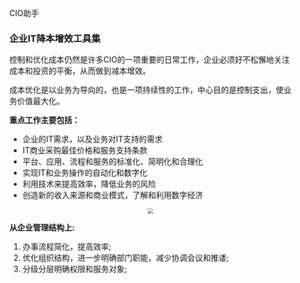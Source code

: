 CIO助手

### 企业IT降本增效工具集

控制和优化成本仍然是许多CIO的一项重要的日常工作，企业必须好不松懈地关注成本和投资的平衡，从而做到减本增效。

成本优化是以业务为导向的，也是一项持续性的工作，中心目的是控制支出，使业务价值最大化。



__重点工作主要包括：__

* 企业的IT需求，以及业务对IT支持的需求
* IT商业采购最佳价格和服务支持条款
* 平台、应用、流程和服务的标准化、简明化和合理化
* 实现IT和业务操作的自动化和数字化
* 利用技术来提高效率，降低业务的风险
* 创造新的收入来源和商业模式，了解和利用数字经济

<div align="center"><img src="https://z3.ax1x.com/2021/08/27/hQTWa8.png" style="zoom: 60%;" /></div>



**从企业管理结构上:**

1. 办事流程简化，提高效率;
2. 优化组织结构，进一步明确部门职能，减少协调会议和推诿;
3. 分级分层明确权限和服务对象;